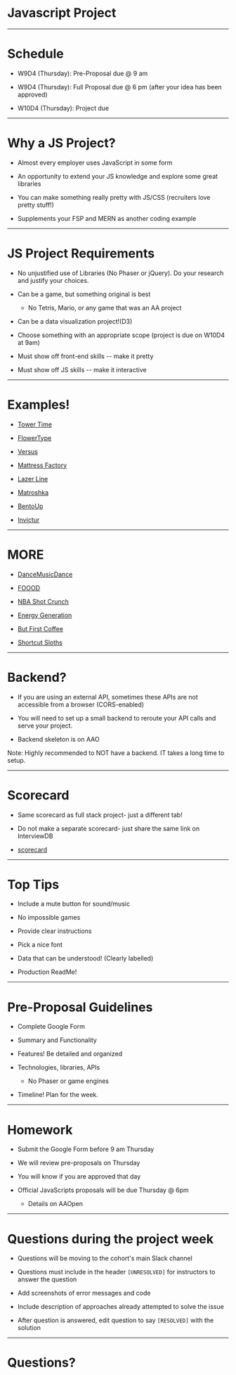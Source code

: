 
# Javascript Project

---

# Schedule

* W9D4 (Thursday): Pre-Proposal due @ 9 am

* W9D4 (Thursday): Full Proposal due @ 6 pm (after your idea has been approved)

* W10D4 (Thursday): Project due

---

# Why a JS Project?

* Almost every employer uses JavaScript in some form

* An opportunity to extend your JS knowledge and explore some great libraries

* You can make something really pretty with JS/CSS (recruiters love pretty stuff!)

* Supplements your FSP and MERN as another coding example


---

# JS Project Requirements

* No unjustified use of Libraries (No Phaser or jQuery). Do your research and justify your choices. 

* Can be a game, but something original is best 
	* No Tetris, Mario, or any game that was an AA project 

* Can be a data visualization project!(D3)

* Choose something with an appropriate scope (project is due on W10D4 at 9am)

* Must show off front-end skills -- make it pretty

* Must show off JS skills -- make it interactive



---

# Examples!

* [Tower Time](https://towertime.herokuapp.com/)

* [FlowerType](https://flower-type.herokuapp.com/)

* [Versus](https://jayzizzle.github.io/versus/)

* [Mattress Factory](https://samblyon.github.io/mattressFactory/)

* [Lazer Line](https://mpompili.github.io/lazerline/)

* [Matroshka](https://ashotovich1990.github.io/matroshka/)

* [BentoUp](https://tiffythinhdang.github.io/bentoUp/dist/)

* [Invictur](https://forgonereality.github.io/invictus/)

---

# MORE


* [DanceMusicDance](https://john-chau.com/DanceMusicDance/)

* [FOOOD](http://ezekielp.com/nutrition_facts_scroller/#anchor-0)

* [NBA Shot Crunch](https://nba-shot-crunch.herokuapp.com/)

* [Energy Generation](https://yongbingao.github.io/Electricity-Energy-Generation/)

* [But First Coffee](https://aishnair22.github.io/but-first-coffee/)

* [Shortcut Sloths](http://timhwang21.github.io/shortcut-sloths/#/1?_k=1m0lih)

---

# Backend?

* If you are using an external API, sometimes these APIs are not accessible from a browser (CORS-enabled)

* You will need to set up a small backend to reroute your API calls and serve your project. 

* Backend skeleton is on AAO

Note: Highly recommended to NOT have a backend. IT takes a long time to setup.

---

# Scorecard 
* Same scorecard as full stack project- just a different tab! 
* Do not make a separate scorecard- just share the same link on InterviewDB

* [scorecard](https://docs.google.com/spreadsheets/d/1mpc1eArqplVtNakIcgSFHGGEKbFCiRTnOc7d2QUGwW0/edit#gid=935701382)

---

# Top Tips

* Include a mute button for sound/music

* No impossible games

* Provide clear instructions

* Pick a nice font

* Data that can be understood! (Clearly labelled)

* Production ReadMe!


---

# Pre-Proposal Guidelines

* Complete Google Form

* Summary and Functionality
	
* Features! Be detailed and organized

* Technologies, libraries, APIs
	* No Phaser or game engines

* Timeline! Plan for the week.

---

# Homework

* Submit the Google Form before 9 am Thursday

* We will review pre-proposals on Thursday

* You will know if you are approved that day

* Official JavaScripts proposals will be due Thursday @ 6pm
	* Details on AAOpen

---

# Questions during the project week

* Questions will be moving to the cohort's main Slack channel

* Questions must include in the header `[UNRESOLVED]` for instructors to answer the question

* Add screenshots of error messages and code

* Include description of approaches already attempted to solve the issue

* After question is answered, edit question to say `[RESOLVED]` with the solution

---

# Questions?

